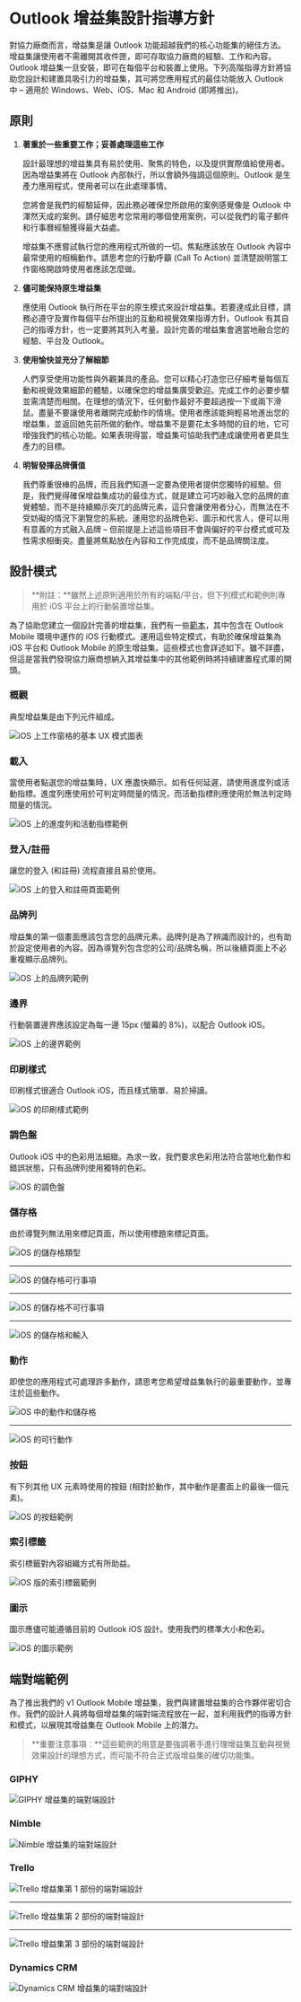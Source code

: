 # <a name="outlook-add-in-design-guidelines"></a>Outlook 增益集設計指導方針

對協力廠商而言，增益集是讓 Outlook 功能超越我們的核心功能集的絕佳方法。增益集讓使用者不需離開其收件匣，即可存取協力廠商的經驗、工作和內容。Outlook 增益集一旦安裝，即可在每個平台和裝置上使用。下列高階指導方針將協助您設計和建置具吸引力的增益集，其可將您應用程式的最佳功能放入 Outlook 中 – 適用於 Windows、Web、iOS、Mac 和 Android (即將推出)。

## <a name="principles"></a>原則

1. **著重於一些重要工作；妥善處理這些工作**

    設計最理想的增益集具有易於使用、聚焦的特色，以及提供實際值給使用者。因為增益集將在 Outlook 內部執行，所以會額外強調這個原則。Outlook 是生產力應用程式，使用者可以在此處理事情。

    您將會是我們的經驗延伸，因此務必確保您所啟用的案例感覺像是 Outlook 中渾然天成的案例。請仔細思考您常用的哪個使用案例，可以從我們的電子郵件和行事曆經驗獲得最大益處。

    增益集不應嘗試執行您的應用程式所做的一切。焦點應該放在 Outlook 內容中最常使用的相稱動作。請思考您的行動呼籲 (Call To Action) 並清楚說明當工作窗格開啟時使用者應該怎麼做。

2. **儘可能保持原生增益集**

    應使用 Outlook 執行所在平台的原生模式來設計增益集。若要達成此目標，請務必遵守及實作每個平台所提出的互動和視覺效果指導方針。Outlook 有其自己的指導方針，也一定要將其列入考量。設計完善的增益集會適當地融合您的經驗、平台及 Outlook。

3. **使用愉快並充分了解細節**

    人們享受使用功能性與外觀兼具的產品。您可以精心打造您已仔細考量每個互動和視覺效果細節的體驗，以確保您的增益集廣受歡迎。完成工作的必要步驟並需清楚而相關。在理想的情況下，任何動作最好不要超過按一下或兩下滑鼠。盡量不要讓使用者離開完成動作的情境。使用者應該能夠輕易地進出您的增益集，並返回她先前所做的動作。增益集不是要花太多時間的目的地，它可增強我們的核心功能。如果表現得當，增益集可協助我們達成讓使用者更具生產力的目標。

4. **明智發揮品牌價值**

    我們尊重很棒的品牌，而且我們知道一定要為使用者提供您獨特的經驗。但是，我們覺得確保增益集成功的最佳方式，就是建立可巧妙融入您的品牌的直覺體驗，而不是持續顯示突兀的品牌元素，這只會讓使用者分心，而無法在不受妨礙的情況下瀏覽您的系統。運用您的品牌色彩、圖示和代言人，便可以用有意義的方式融入品牌 – 但前提是上述這些項目不會與偏好的平台模式或可及性需求相衝突。盡量將焦點放在內容和工作完成度，而不是品牌關注度。

## <a name="design-patterns"></a>設計模式

> **附註：**雖然上述原則適用於所有的端點/平台，但下列模式和範例則專用於 iOS 平台上的行動裝置增益集。

為了協助您建立一個設計完善的增益集，我們有一些[範本](https://github.com/OfficeDev/Office-Add-in-UX-Design-Patterns/tree/master/Helpful%20Templates/Outlook%20Mobile/iOS)，其中包含在 Outlook Mobile 環境中運作的 iOS 行動模式。運用這些特定模式，有助於確保增益集為 iOS 平台和 Outlook Mobile 的原生增益集。這些模式也會詳述如下。雖不詳盡，但這是當我們發現協力廠商想納入其增益集中的其他範例時將持續建置程式庫的開頭。  

### <a name="overview"></a>概觀

典型增益集是由下列元件組成。

![iOS 上工作窗格的基本 UX 模式圖表](../../images/outlook-mobile-design-overview.png)

### <a name="loading"></a>載入

當使用者點選您的增益集時，UX 應盡快顯示。如有任何延遲，請使用進度列或活動指標。進度列應使用於可判定時間量的情況，而活動指標則應使用於無法判定時間量的情況。

![iOS 上的進度列和活動指標範例](../../images/outlook-mobile-design-loading.png)

### <a name="sign-insign-up"></a>登入/註冊

讓您的登入 (和註冊) 流程直接且易於使用。

![iOS 上的登入和註冊頁面範例](../../images/outlook-mobile-design-signin.png)

### <a name="brand-bar"></a>品牌列

增益集的第一個畫面應該包含您的品牌元素。品牌列是為了辨識而設計的，也有助於設定使用者的內容。因為導覽列包含您的公司/品牌名稱，所以後續頁面上不必重複顯示品牌列。

![iOS 上的品牌列範例](../../images/outlook-mobile-design-branding.png)

### <a name="margins"></a>邊界

行動裝置邊界應該設定為每一邊 15px (螢幕的 8%)，以配合 Outlook iOS。

![iOS 上的邊界範例](../../images/outlook-mobile-design-margins.png)

### <a name="typography"></a>印刷樣式

印刷樣式很適合 Outlook iOS，而且樣式簡單、易於掃讀。

![iOS 的印刷樣式範例](../../images/outlook-mobile-design-typography.png)

### <a name="color-palette"></a>調色盤

Outlook iOS 中的色彩用法細緻。為求一致，我們要求色彩用法符合當地化動作和錯誤狀態，只有品牌列使用獨特的色彩。

![iOS 的調色盤](../../images/outlook-mobile-design-color-palette.png)

### <a name="cells"></a>儲存格

由於導覽列無法用來標記頁面，所以使用標題來標記頁面。

![iOS 的儲存格類型](../../images/outlook-mobile-design-cell-types.png)
* * *
![iOS 的儲存格可行事項](../../images/outlook-mobile-design-cell-dos.png)
* * *
![iOS 的儲存格不可行事項](../../images/outlook-mobile-design-cell-donts.png)
* * *
![iOS 的儲存格和輸入](../../images/outlook-mobile-design-cell-input.png)

### <a name="actions"></a>動作

即使您的應用程式可處理許多動作，請思考您希望增益集執行的最重要動作，並專注於這些動作。

![iOS 中的動作和儲存格](../../images/outlook-mobile-design-action-cells.png)
* * *
![iOS 的可行動作](../../images/outlook-mobile-design-action-dos.png)

### <a name="buttons"></a>按鈕

有下列其他 UX 元素時使用的按鈕 (相對於動作，其中動作是畫面上的最後一個元素)。

![iOS 的按鈕範例](../../images/outlook-mobile-design-buttons.png)

### <a name="tabs"></a>索引標籤

索引標籤對內容組織方式有所助益。

![iOS 版的索引標籤範例](../../images/outlook-mobile-design-tabs.png)

### <a name="icons"></a>圖示

圖示應儘可能遵循目前的 Outlook iOS 設計。使用我們的標準大小和色彩。

![iOS 的圖示範例](../../images/outlook-mobile-design-icons.png)

## <a name="end-to-end-examples"></a>端對端範例

為了推出我們的 v1 Outlook Mobile 增益集，我們與建置增益集的合作夥伴密切合作。我們的設計人員將每個增益集的端對端流程放在一起，並利用我們的指導方針和模式，以展現其增益集在 Outlook Mobile 上的潛力。

> **重要注意事項︰**這些範例的用意是要強調著手進行理增益集互動與視覺效果設計的理想方式，而可能不符合正式版增益集的確切功能集。 

### <a name="giphy"></a>GIPHY

![GIPHY 增益集的端對端設計](../../images/outlook-mobile-design-giphy.png)

### <a name="nimble"></a>Nimble

![Nimble 增益集的端對端設計](../../images/outlook-mobile-design-nimble.png)

### <a name="trello"></a>Trello

![Trello 增益集第 1 部份的端對端設計](../../images/outlook-mobile-design-trello-1.png)
* * *
![Trello 增益集第 2 部份的端對端設計](../../images/outlook-mobile-design-trello-2.png)
* * *
![Trello 增益集第 3 部份的端對端設計](../../images/outlook-mobile-design-trello-3.png)

### <a name="dynamics-crm"></a>Dynamics CRM

![Dynamics CRM 增益集的端對端設計](../../images/outlook-mobile-design-crm.png)